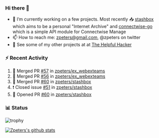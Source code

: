 ### Hi there 👋


- 🔭 I’m currently working on a few projects.  Most recently :inbox_tray: [stashbox](https://github.com/zpeters/stashbox) which aims to be a personal "Internet Archive" and [connectwise-go](https://github.com/zpeters/connectwise-go) which is a simple API module for Connectwise Manage
- 📫 How to reach me: zpeters@gmail.com, @zpeters on twitter
- 👋 See some of my other projects at at [The Helpful Hacker](https://thehelpfulhacker.net)

### :zap: Recent Activity

<!--START_SECTION:activity-->
1. 🎉 Merged PR [#57](https://github.com/zpeters/ex_webexteams/pull/57) in [zpeters/ex_webexteams](https://github.com/zpeters/ex_webexteams)
2. 🎉 Merged PR [#56](https://github.com/zpeters/ex_webexteams/pull/56) in [zpeters/ex_webexteams](https://github.com/zpeters/ex_webexteams)
3. 🎉 Merged PR [#60](https://github.com/zpeters/stashbox/pull/60) in [zpeters/stashbox](https://github.com/zpeters/stashbox)
4. ❗️ Closed issue [#51](https://github.com/zpeters/stashbox/issues/51) in [zpeters/stashbox](https://github.com/zpeters/stashbox)
5. 💪 Opened PR [#60](https://github.com/zpeters/stashbox/pull/60) in [zpeters/stashbox](https://github.com/zpeters/stashbox)
<!--END_SECTION:activity-->

### :bar_chart: Status

![trophy](https://github-profile-trophy.vercel.app/?username=zpeters)

[![Zpeters's github stats](https://github-readme-stats.vercel.app/api?username=zpeters)](https://github.com/zpeters/github-readme-stats&show_icons=true)

